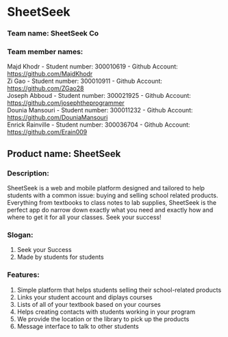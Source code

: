 # SheetSeek #

### Team name: SheetSeek Co ###

### Team member names: ### 
Majd Khodr - Student number: 300010619  -  Github Account:  https://github.com/MajdKhodr<br />
Zi Gao - Student number: 300010911   -  Github Account: https://github.com/ZGao28<br />
Joseph Abboud - Student number: 300021925   -  Github Account: https://github.com/josephtheprogrammer <br /> 
Dounia Mansouri - Student number: 300011232   -  Github Account: https://github.com/DouniaMansouri <br />
Enrick Rainville - Student number: 300036704  -  Github Account: https://github.com/Erain009 <br />

## Product name: SheetSeek ##

### Description: ###

SheetSeek is a web and mobile platform designed and tailored to help students with a common issue: buying and selling school related products. Everything from textbooks to class notes to lab supplies, SheetSeek is the perfect app do narrow down exactly what you need and exactly how and where to get it for all your classes. Seek your success! 

### Slogan: ### 
1. Seek your Success
2. Made by students for students

### Features: ### 
1. Simple platform that helps students selling their school-related products
2. Links your student account and diplays courses
3. Lists of all of your textbook based on your courses 
4. Helps creating contacts with students working in your program
5. We provide the location or the library to pick up the products 
6. Message interface to talk to other students 
